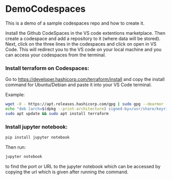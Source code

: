 # DemoCodespaces
This is a demo of a sample codespaces repo and how to create it.

Install the Github CodeSpaces in the VS code extentions marketplace. Then create a codespace and add a repository to it (where data will be stored). Next, click on the three lines in the codespaces and click on open in VS Code. This will redirect you to the VS code on your local machine and you can access your codespaces from the terminal.

### Install terraform on Codespaces:

Go to https://developer.hashicorp.com/terraform/install and copy the install command for Ubuntu/Debian and paste it into your VS Code terminal.

Example:
```bash
wget -O - https://apt.releases.hashicorp.com/gpg | sudo gpg --dearmor -o /usr/share/keyrings/hashicorp-archive-keyring.gpg
echo "deb [arch=$(dpkg --print-architecture) signed-by=/usr/share/keyrings/hashicorp-archive-keyring.gpg] https://apt.releases.hashicorp.com $(lsb_release -cs) main" | sudo tee /etc/apt/sources.list.d/hashicorp.list
sudo apt update && sudo apt install terraform
```

### Install jupyter notebook:
```bash
pip install jupyter notebook
```
Then run:
```bash
jupyter notebook
```
to find the port or URL to the jupyter notebook which can be accessed by copying the url which is given after running the command.

